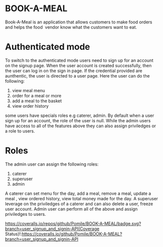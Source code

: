 # BOOK-A-MEAL
Book-A-Meal is an application that allows customers to make food orders and helps the food  vendor know what the customers want to eat. 
# Authenticated mode
To switch to the authenticated mode users need to sign up for an account  on the signup page. When the user  account is created successfully, then the user  can log in on the sign in page. If the credential provided are aunthentic, the user is directed to a user page.  Here the user can do the following:
1.	view  meal menu
2.	order for a meal or more
3.	add a meal to the basket
4.	view order history

some users have specials roles e.g caterer, admin. By default when a user sign up for an account, the role of the user is null. While the admin users have access to all of the features above they can also assign priviledges or a role to users.  


# Roles
The admin user can assign the following roles:
1.	caterer
2.	superuser
3.	admin

A caterer can set menu for the day, add a meal, remove a meal, update a meal , view ordered history, view total money made for the day.
A superuser leverage on the priviledges of a caterer and can also delete a user, freeze user account.
Admin user can perform all of the above and assign priviledges to users.

https://coveralls.io/repos/github/Pomile/BOOK-A-MEAL/badge.svg?branch=user_signup_and_signin-API(Coverage Status)!:https://coveralls.io/github/Pomile/BOOK-A-MEAL?branch=user_signup_and_signin-API